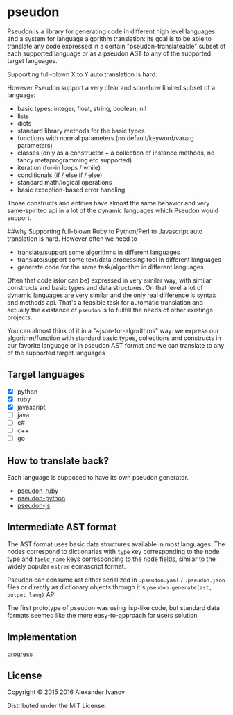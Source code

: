 # pseudon

Pseudon is a library for generating code in different high level languages and a system for language algorithm translation: its goal is to be able to translate any code expressed in a certain "pseudon-translateable" subset of each supported language or as a pseudon AST to any of the supported target languages.

Supporting full-blown X to Y auto translation is hard. 

However Pseudon support a very clear and somehow limited subset of a language:

  * basic types: integer, float, string, boolean, nil
  * lists
  * dicts
  * standard library methods for the basic types
  * functions with normal parameters (no default/keyword/vararg parameters)
  * classes (only as a constructor + a collection of instance methods, no fancy metaprogramming etc supported)
  * iteration (for-in loops / while)
  * conditionals (if / else if / else)
  * standard math/logical operations
  * basic exception-based error handling


Those constructs and entities have almost the same behavior and very same-spirited api in a lot of the dynamic languages which Pseudon would support.

##why
Supporting full-blown Ruby to Python/Perl to Javascript auto translation is hard.
However often we need to

  * translate/support some algorithms in different languages
  * translate/support some text/data processing tool in different languages
  * generate code for the same task/algorithm in different languages

Often that code is(or can be) expressed in very similar way, with
similar constructs and basic types and data structures. On that level
a lot of dynamic languages are very similar and the only real difference
is syntax and methods api. That's a feasible task for automatic translation
and actually the existance of `pseudon` is to fullfill the needs of other
existings projects.

You can almost think of it in a "~json-for-algorithms" way: we express
our algorithm/function with standard basic types, collections and constructs in our favorite language 
or in pseudon AST format and we can translate to any of the supported target languages

## Target languages

- [x] python
- [x] ruby
- [x] javascript
- [ ] java
- [ ] c#
- [ ] c++
- [ ] go

## How to translate back?

Each language is supposed to have its own pseudon generator. 

* [pseudon-ruby](https://github.com/alehander42/pseudon-ruby)
* [pseudon-python](https://github.com/alehander42/pseudon-python)
* [pseudon-js](https://github.com/alehander42/pseudon-js)

## Intermediate AST format

The AST format uses basic data structures available in most languages. The nodes correspond to 
dictionaries with `type` key corresponding to the node type and `field_name` keys corresponding to
the node fields, similar to the widely popular `estree` ecmascript format.

Pseudon can consume ast either serialized in `.pseudon.yaml` / `.pseudon.json` files or directly as
dictionary objects through it's `pseudon.generate(ast, output_lang)` API

The first prototype of pseudon was using lisp-like code, but standard data formats seemed like the
more easy-to-approach for users solution

## Implementation

[progress](progress.md)

## License

Copyright © 2015 2016 Alexander Ivanov

Distributed under the MIT License.
